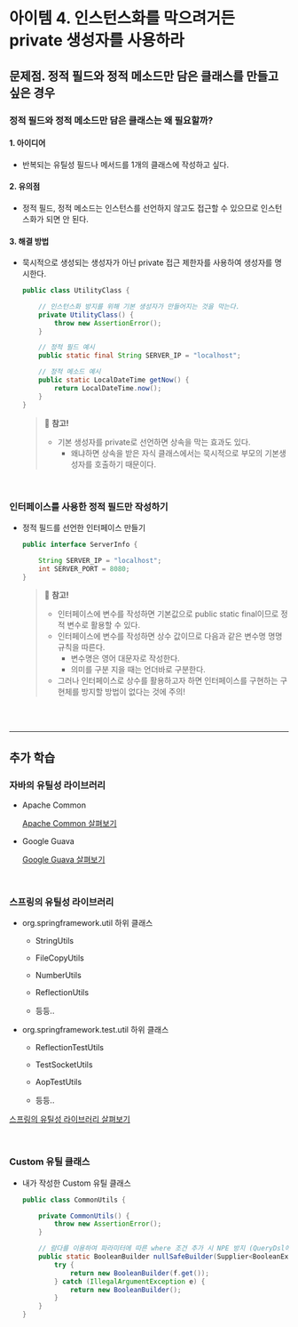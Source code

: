 # 아이템 4. 인스턴스화를 막으려거든 private 생성자를 사용하라
## 문제점. 정적 필드와 정적 메소드만 담은 클래스를 만들고 싶은 경우

### 정적 필드와 정적 메소드만 담은 클래스는 왜 필요할까?
#### 1. 아이디어

- 반복되는 유틸성 필드나 메서드를 1개의 클래스에 작성하고 싶다.


#### 2. 유의점

- 정적 필드, 정적 메소드는 인스턴스를 선언하지 않고도 접근할 수 있으므로 인스턴스화가 되면 안 된다.

#### 3. 해결 방법

- 묵시적으로 생성되는 생성자가 아닌 private 접근 제한자를 사용하여 생성자를 명시한다.

    ```java
    public class UtilityClass {

        // 인스턴스화 방지를 위해 기본 생성자가 만들어지는 것을 막는다.
        private UtilityClass() {
            throw new AssertionError(); 
        }

        // 정적 필드 예시
        public static final String SERVER_IP = "localhost";

        // 정적 메소드 예시
        public static LocalDateTime getNow() {
            return LocalDateTime.now();
        }
    }
    ```

    > 📌 **참고!**
    > 
    > - 기본 생성자를 private로 선언하면 상속을 막는 효과도 있다.
    >   - 왜냐하면 상속을 받은 자식 클래스에서는 묵시적으로 부모의 기본생성자를 호출하기 때문이다.

<br>

### 인터페이스를 사용한 정적 필드만 작성하기
    
- 정적 필드를 선언한 인터페이스 만들기

    ```java
    public interface ServerInfo {

        String SERVER_IP = "localhost";
        int SERVER_PORT = 8080;
    }
    ```

    > 📌 **참고!**
    > 
    > - 인터페이스에 변수를 작성하면 기본값으로 public static final이므로 정적 변수로 활용할 수 있다.
    > - 인터페이스에 변수를 작성하면 상수 값이므로 다음과 같은 변수명 명명규칙을 따른다.
    >   - 변수명은 영어 대문자로 작성한다.
    >   - 의미를 구분 지을 때는 언더바로 구분한다.
    > - 그러나 인터페이스로 상수를 활용하고자 하면 인터페이스를 구현하는 구현체를 방지할 방법이 없다는 것에 주의!
<br>

<br>
<hr>

## 추가 학습
### 자바의 유틸성 라이브러리


- Apache Common

    [Apache Common 살펴보기](https://commons.apache.org/)


- Google Guava
    
    [Google Guava 살펴보기](https://github.com/google/guava)

<br>

### 스프링의 유틸성 라이브러리


- org.springframework.util 하위 클래스

    - StringUtils
    - FileCopyUtils
    - NumberUtils
    
    - ReflectionUtils
    - 등등..

- org.springframework.test.util 하위 클래스

    - ReflectionTestUtils
    - TestSocketUtils

    - AopTestUtils
    
    - 등등..

[스프링의 유틸성 라이브러리 살펴보기](https://mangkyu.tistory.com/238)

<br>

### Custom 유틸 클래스

- 내가 작성한 Custom 유틸 클래스

    ```java
    public class CommonUtils {

        private CommonUtils() {
            throw new AssertionError();
        }

        // 람다를 이용하여 파라미터에 따른 where 조건 추가 시 NPE 방지 (QueryDsl에서 사용)
        public static BooleanBuilder nullSafeBuilder(Supplier<BooleanExpression> f) {
            try {
                return new BooleanBuilder(f.get());
            } catch (IllegalArgumentException e) {
                return new BooleanBuilder();
            }
        }
    }
    ```